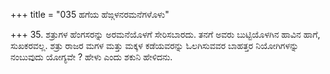 +++
title = "035 ಹಗೆಯ ಹೆಙ್ಗಳನರಮನೆಗಳೊಳು"

+++
35. ಶತ್ರುಗಳ ಹೆಂಗಸರನ್ನು ಅರಮನೆಯೊಳಗೆ ಸೇರಿಸಬಾರದು. ತನಗೆ ಅವರು ಬುಟ್ಟಿಯೊಳಗಿನ ಹಾವಿನ ಹಾಗೆ, ಸುಖಕರವಲ್ಲ. ಶತ್ರು ರಾಜರ ಮಗಳ ಮತ್ತು ಮಕ್ಕಳ ಕಡೆಯವರನ್ನು ಓಲಗಿಸುವವರ ಬಾಹತ್ತರ ನಿಯೋಗಿಗಳನ್ನು ನಂಬುವುದು ಯೋಗ್ಯವೇ ? ಹೇಳು ಎಂದು ಶಕುನಿ ಹೇಳಿದನು.